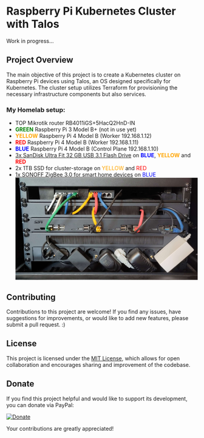 <style>
red { color: red }
yellow { color: orange }
green { color: green }
blue { color: blue }
</style>
# Raspberry Pi Kubernetes Cluster with Talos

Work in progress...

## Project Overview

The main objective of this project is to create a Kubernetes cluster on Raspberry Pi devices using Talos, an OS designed specifically for Kubernetes. The cluster setup utilizes Terraform for provisioning the necessary infrastructure components but also services.

### My Homelab setup:
- TOP Mikrotik router RB4011iGS+5HacQ2HnD-IN
- <green>**GREEN**</green> Raspberry Pi 3 Model B+ (not in use yet)
- <yellow>**YELLOW**</yellow> Raspberry Pi 4 Model B (Worker 192.168.1.12)
- <red>**RED**</red> Raspberry Pi 4 Model B (Worker 192.168.1.11)
- <blue>**BLUE**</blue> Raspberry Pi 4 Model B (Control Plane 192.168.1.10)
- [3x SanDisk Ultra Fit 32 GB USB 3.1 Flash Drive](https://www.amazon.de/dp/B09FFK1QLR?psc=1&ref=ppx_yo2ov_dt_b_product_details) on <blue>**BLUE**</blue>, <yellow>**YELLOW**</yellow> and <red>**RED**</red>
- 2x 1TB SSD for cluster-storage on <yellow>YELLOW</yellow> and <red>RED</red>
- [1x SONOFF ZigBee 3.0 for smart home devices](https://sonoff.tech/product/gateway-and-sensors/sonoff-zigbee-3-0-usb-dongle-plus-p/) on <blue>BLUE</blue>
![Server-Cube](rdmassets/Pi-Rack.jpg "Raspberry Pi´s in a rack with a router")

## Contributing

Contributions to this project are welcome! If you find any issues, have suggestions for improvements, or would like to add new features, please submit a pull request. :) 

## License

This project is licensed under the [MIT License](LICENSE), which allows for open collaboration and encourages sharing and improvement of the codebase.

## Donate

If you find this project helpful and would like to support its development, you can donate via PayPal:

[![Donate](https://www.paypalobjects.com/en_US/i/btn/btn_donateCC_LG.gif)](https://www.paypal.me/lariodudwig)

Your contributions are greatly appreciated!